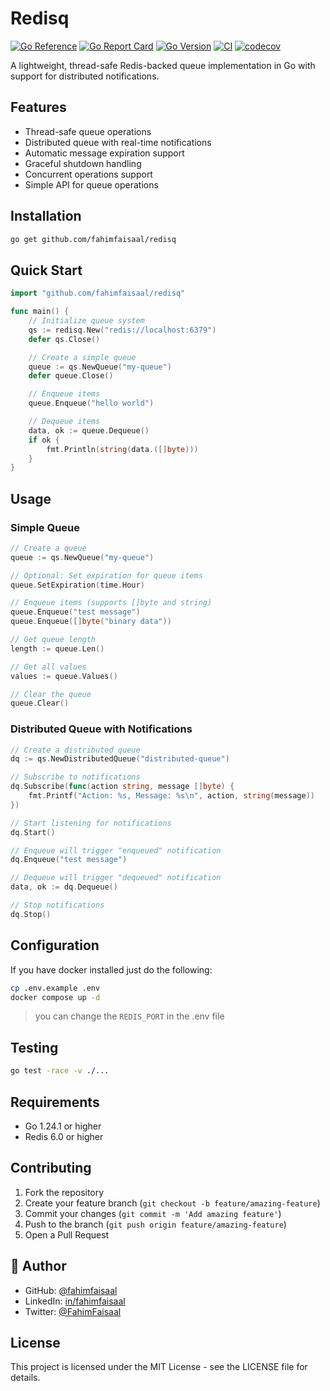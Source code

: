 # Redisq

[![Go Reference](https://img.shields.io/badge/go-pkg-00ADD8.svg?logo=go)](https://pkg.go.dev/github.com/fahimfaisaal/redisq)
[![Go Report Card](https://goreportcard.com/badge/github.com/fahimfaisaal/gocq)](https://goreportcard.com/report/github.com/fahimfaisaal/redisq)
[![Go Version](https://img.shields.io/badge/Go-1.24+-00ADD8?style=flat-square&logo=go)](https://golang.org/doc/devel/release.html)
[![CI](https://github.com/fahimfaisaal/gocq/actions/workflows/go.yml/badge.svg)](https://github.com/fahimfaisaal/redisq/actions/workflows/go.yml)
[![codecov](https://codecov.io/gh/fahimfaisaal/gocq/branch/main/graph/badge.svg)](https://codecov.io/gh/fahimfaisaal/redisq)

A lightweight, thread-safe Redis-backed queue implementation in Go with support for distributed notifications.

## Features

- Thread-safe queue operations
- Distributed queue with real-time notifications
- Automatic message expiration support
- Graceful shutdown handling
- Concurrent operations support
- Simple API for queue operations

## Installation

```bash
go get github.com/fahimfaisaal/redisq
```

## Quick Start

```go
import "github.com/fahimfaisaal/redisq"

func main() {
    // Initialize queue system
    qs := redisq.New("redis://localhost:6379")
    defer qs.Close()

    // Create a simple queue
    queue := qs.NewQueue("my-queue")
    defer queue.Close()

    // Enqueue items
    queue.Enqueue("hello world")

    // Dequeue items
    data, ok := queue.Dequeue()
    if ok {
        fmt.Println(string(data.([]byte)))
    }
}
```

## Usage

### Simple Queue

```go
// Create a queue
queue := qs.NewQueue("my-queue")

// Optional: Set expiration for queue items
queue.SetExpiration(time.Hour)

// Enqueue items (supports []byte and string)
queue.Enqueue("test message")
queue.Enqueue([]byte("binary data"))

// Get queue length
length := queue.Len()

// Get all values
values := queue.Values()

// Clear the queue
queue.Clear()
```

### Distributed Queue with Notifications

```go
// Create a distributed queue
dq := qs.NewDistributedQueue("distributed-queue")

// Subscribe to notifications
dq.Subscribe(func(action string, message []byte) {
    fmt.Printf("Action: %s, Message: %s\n", action, string(message))
})

// Start listening for notifications
dq.Start()

// Enqueue will trigger "enqueued" notification
dq.Enqueue("test message")

// Dequeue will trigger "dequeued" notification
data, ok := dq.Dequeue()

// Stop notifications
dq.Stop()
```

## Configuration

If you have docker installed just do the following:

```bash
cp .env.example .env
docker compose up -d
```

> you can change the `REDIS_PORT` in the .env file

## Testing

```bash
go test -race -v ./...
```

## Requirements

- Go 1.24.1 or higher
- Redis 6.0 or higher

## Contributing

1. Fork the repository
2. Create your feature branch (`git checkout -b feature/amazing-feature`)
3. Commit your changes (`git commit -m 'Add amazing feature'`)
4. Push to the branch (`git push origin feature/amazing-feature`)
5. Open a Pull Request

## 👤 Author

- GitHub: [@fahimfaisaal](https://github.com/fahimfaisaal)
- LinkedIn: [in/fahimfaisaal](https://www.linkedin.com/in/fahimfaisaal/)
- Twitter: [@FahimFaisaal](https://twitter.com/FahimFaisaal)

## License

This project is licensed under the MIT License - see the LICENSE file for details.
